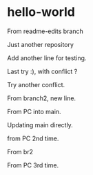 # hello-world
From readme-edits branch

Just another repository

Add another line for testing.

Last try :), with conflict ?

Try another conflict.

From branch2, new line.

From PC into main.

Updating main directly.

from PC 2nd time.

From br2

From PC 3rd time.
